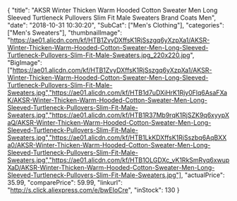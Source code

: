 {
	"title": "AKSR Winter Thicken Warm Hooded Cotton Sweater Men Long Sleeved Turtleneck Pullovers Slim Fit Male Sweaters Brand Coats Men",
	"date": "2018-10-31 10:30:20",
	"SubCat": ["Men's Clothing"],
	"categories": ["Men's Sweaters"],
	"thumbnailImage": "https://ae01.alicdn.com/kf/HTB1ZvyDXffsK1RjSszgq6yXzpXa1/AKSR-Winter-Thicken-Warm-Hooded-Cotton-Sweater-Men-Long-Sleeved-Turtleneck-Pullovers-Slim-Fit-Male-Sweaters.jpg_220x220.jpg",
	"BigImage": ["https://ae01.alicdn.com/kf/HTB1ZvyDXffsK1RjSszgq6yXzpXa1/AKSR-Winter-Thicken-Warm-Hooded-Cotton-Sweater-Men-Long-Sleeved-Turtleneck-Pullovers-Slim-Fit-Male-Sweaters.jpg","https://ae01.alicdn.com/kf/HTB1d7uDXiHrK1Rjy0Flq6AsaFXaK/AKSR-Winter-Thicken-Warm-Hooded-Cotton-Sweater-Men-Long-Sleeved-Turtleneck-Pullovers-Slim-Fit-Male-Sweaters.jpg","https://ae01.alicdn.com/kf/HTB1R37Mb9rqK1RjSZK9q6xyypXaQ/AKSR-Winter-Thicken-Warm-Hooded-Cotton-Sweater-Men-Long-Sleeved-Turtleneck-Pullovers-Slim-Fit-Male-Sweaters.jpg","https://ae01.alicdn.com/kf/HTB1LkKDXffsK1RjSszbq6AqBXXa0/AKSR-Winter-Thicken-Warm-Hooded-Cotton-Sweater-Men-Long-Sleeved-Turtleneck-Pullovers-Slim-Fit-Male-Sweaters.jpg","https://ae01.alicdn.com/kf/HTB1OLGDXc_vK1RkSmRyq6xwupXaD/AKSR-Winter-Thicken-Warm-Hooded-Cotton-Sweater-Men-Long-Sleeved-Turtleneck-Pullovers-Slim-Fit-Male-Sweaters.jpg"],
	"actualPrice": 35.99,
	"comparePrice": 59.99,
	"linkurl": "http://s.click.aliexpress.com/e/bwEIoCre",
	"inStock": 130
}
